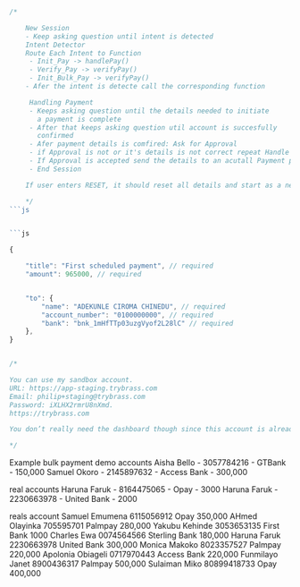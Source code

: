 ````js
/*

    New Session
    - Keep asking question until intent is detected
    Intent Detector
    Route Each Intent to Function
     - Init_Pay -> handlePay()
     - Verify_Pay -> verifyPay()
     - Init_Bulk_Pay -> verifyPay()
    - Afer the intent is detecte call the corresponding function

     Handling Payment
     - Keeps asking question until the details needed to initiate
       a payment is complete
     - After that keeps asking question util account is succesfully
       confirmed
     - Afer payment details is comfired: Ask for Approval
     - if Approval is not or it's details is not correct repeat Handle payment
     - If Approval is accepted send the details to an acutall Payment processor
     - End Session

    If user enters RESET, it should reset all details and start as a new session

    */
```js


```js

{

	"title": "First scheduled payment", // required
	"amount": 965000, // required


	"to": {
		"name": "ADEKUNLE CIROMA CHINEDU", // required
		"account_number": "0100000000", // required
		"bank": "bnk_1mHfTTp03uzgVyof2L28lC" // required
	},
}


/*

You can use my sandbox account.
URL: https://app-staging.trybrass.com
Email: philip+staging@trybrass.com
Password: iXLHX2rmrU8nXmd.
https://trybrass.com

You don’t really need the dashboard though since this account is already activated. So you can follow the instructions in the docs[https://trybrass.com] to login, authorize and then generate a Personal Access Token(PAT) on the account.

*/

````

Example bulk payment
demo accounts
Aisha Bello - 3057784216 - GTBank - 150,000
Samuel Okoro - 2145897632 - Access Bank - 300,000

real accounts
Haruna Faruk - 8164475065 - Opay - 3000
Haruna Faruk - 2230663978 - United Bank - 2000

reals account
Samuel Emumena 6115056912 Opay 350,000
AHmed Olayinka 705595701 Palmpay 280,000
Yakubu Kehinde 3053653135 First Bank 1000
Charles Ewa 0074564566 Sterling Bank 180,000
Haruna Faruk 2230663978 United Bank 300,000
Monica Makoko 8023357527 Palmpay 220,000
Apolonia Obiageli 0717970443 Access Bank 220,000
Funmilayo Janet 8900436317 Palmpay 500,000
Sulaiman Miko 80899418733 Opay 400,000
